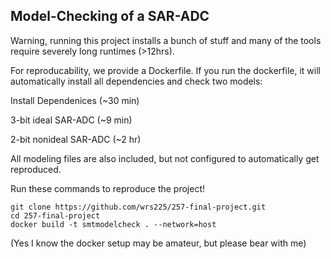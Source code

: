 ## Model-Checking of a SAR-ADC

Warning, running this project installs a bunch of stuff and many of the tools require severely long runtimes (>12hrs).

For reproducability, we provide a Dockerfile. If you run the dockerfile, it will automatically install all dependencies and check two models:

Install Dependenices (~30 min)

3-bit ideal SAR-ADC (~9 min)

2-bit nonideal SAR-ADC (~2 hr)

All modeling files are also included, but not configured to automatically get reproduced.

Run these commands to reproduce the project!

```
git clone https://github.com/wrs225/257-final-project.git
cd 257-final-project
docker build -t smtmodelcheck . --network=host
```

(Yes I know the docker setup may be amateur, but please bear with me)
